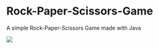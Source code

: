# Rock-Paper-Scissors-Game
A simple Rock-Paper-Scissors Game made with Java

<a href="https://www.linkpicture.com/view.php?img=LPic6221308f0ec661492903387"><img src="https://www.linkpicture.com/q/rps.png" type="image"></a>
